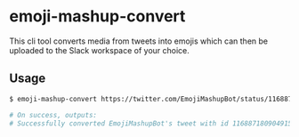 # emoji-mashup-convert

This cli tool converts media from tweets into emojis which can then be uploaded to the Slack workspace of your choice.

## Usage

```sh
$ emoji-mashup-convert https://twitter.com/EmojiMashupBot/status/1168871809049157632

# On success, outputs:
# Successfully converted EmojiMashupBot's tweet with id 1168871809049157632.
```
